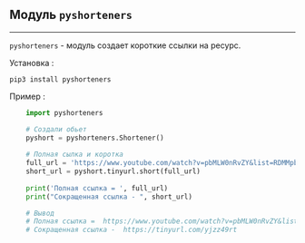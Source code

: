 Модуль `pyshorteners`
---
---

`pyshorteners` - модуль создает короткие ссылки на ресурс.

Установка :
    
    pip3 install pyshorteners

Пример :
```python
    import pyshorteners

    # Создали обьет
    pyshort = pyshorteners.Shortener()
    
    # Полная сылка и коротка 
    full_url = 'https://www.youtube.com/watch?v=pbMLW0nRvZY&list=RDMMpbMLW0nRvZY&start_radio=1'
    short_url = pyshort.tinyurl.short(full_url)
    
    print('Полная ссылка = ', full_url)
    print("Сокращенная ссылка - ", short_url)

    # Вывод
    # Полная ссылка =  https://www.youtube.com/watch?v=pbMLW0nRvZY&list=RDMMpbMLW0nRvZY&start_radio=1
    # Сокращенная ссылка -  https://tinyurl.com/yjzz49rt
```